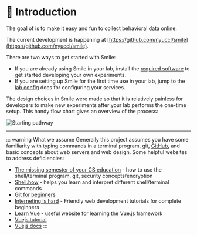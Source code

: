 # :wave: Introduction

The goal of <SmileText/> is to make it easy and fun to collect behavioral data online.

The current development is happening at [https://github.com/nyuccl/smile](https://github.com/nyuccl/smile).

There are two ways to get started with Smile:

- If you are already using Smile in your lab, install the [required software](/requirements) to get started developing your own experiments.
- If you are setting up Smile for the first time use in your lab, jump to the [lab config](/labconfig) docs for configuring your services.

The design choices in Smile were made so that it is relatively painless for developers to make new experiments after your lab performs the one-time setup. This handy flow chart gives an overview of the process:

![Starting pathway](/images/starting-pathways.png)

---

::: warning What we assume
Generally this project assumes you have some familiarity with typing commands in a terminal program, git, [GitHub](https://github.com), and basic concepts about web servers and web design. Some helpful websites to address deficiencies:

- [The missing semester of your CS education](https://missing.csail.mit.edu) - how to use the shell/terminal program, git, security concepts/encryption
- [Shell.how](https://www.shell.how) - helps you learn and interpret different shell/terminal commands
- [Git for beginners](https://medium.com/dwarsoft/git-for-beginners-part-i-basic-git-concepts-a7beb5a136d)
- [Interneting is hard](https://www.internetingishard.com) - Friendly web development tutorials for complete beginners
- [Learn Vue](https://learnvue.co) - useful website for learning the Vue.js framework
- [Vuejs tutorial](https://vuejs.org/tutorial/#step-1)
- [Vuejs docs](https://vuejs.org/guide/introduction.html)
  :::
